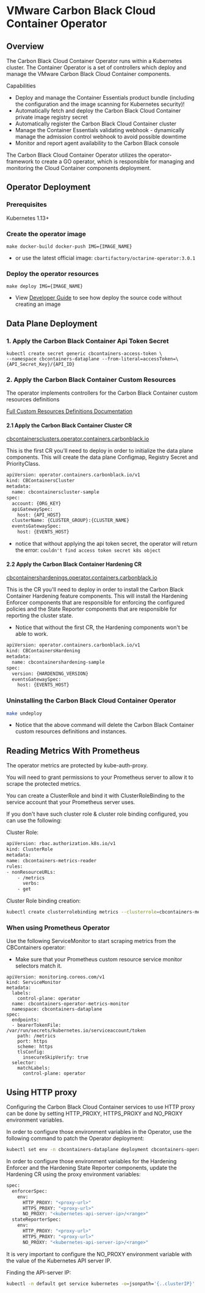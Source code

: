 # VMware Carbon Black Cloud Container Operator
## Overview 

The Carbon Black Cloud Container Operator runs within a Kubernetes cluster. The Container Operator is a set of controllers which deploy and manage the VMware Carbon Black Cloud Container components. 
 
 Capabilities
 * Deploy and manage the Container Essentials product bundle (including the configuration and the image scanning for Kubernetes security)!
 * Automatically fetch and deploy the Carbon Black Cloud Container private image registry secret
 * Automatically register the Carbon Black Cloud Container cluster
 * Manage the Container Essentials validating webhook - dynamically manage the admission control webhook to avoid possible downtime
 * Monitor and report agent availability to the Carbon Black console

The Carbon Black Cloud Container Operator utilizes the operator-framework to create a GO operator, which is responsible for managing and monitoring the Cloud Container components deployment. 

## Operator Deployment

### Prerequisites
Kubernetes 1.13+ 

### Create the operator image
```
make docker-build docker-push IMG={IMAGE_NAME}
```
* or use the latest official image: ```cbartifactory/octarine-operator:3.0.1```

### Deploy the operator resources
```
make deploy IMG={IMAGE_NAME}
```

* View [Developer Guide](docs/developers.md#deploying-the-operator-without-using-an-image) to see how deploy the source code without creating an image

## Data Plane Deployment

### 1. Apply the Carbon Black Container Api Token Secret

```
kubectl create secret generic cbcontainers-access-token \
--namespace cbcontainers-dataplane --from-literal=accessToken=\
{API_Secret_Key}/{API_ID}
```

### 2. Apply the Carbon Black Container Custom Resources

The operator implements controllers for the Carbon Black Container custom resources definitions

[Full Custom Resources Definitions Documentation](docs/crds.md)

#### 2.1 Apply the Carbon Black Container Cluster CR
<u>cbcontainersclusters.operator.containers.carbonblack.io</u>

This is the first CR you'll need to deploy in order to initialize the data plane components.
This will create the data plane Configmap, Registry Secret and PriorityClass.

```sh
apiVersion: operator.containers.carbonblack.io/v1
kind: CBContainersCluster
metadata:
  name: cbcontainerscluster-sample
spec:
  account: {ORG_KEY}
  apiGatewaySpec:
    host: {API_HOST}
  clusterName: {CLUSTER_GROUP}:{CLUSTER_NAME}
  eventsGatewaySpec:
    host: {EVENTS_HOST}
```

* notice that without applying the api token secret, the operator will return the error:
`couldn't find access token secret k8s object`

#### 2.2 Apply the Carbon Black Container Hardening CR
<u>cbcontainershardenings.operator.containers.carbonblack.io</u>

This is the CR you'll need to deploy in order to install the Carbon Black Container Hardening feature components.
This will install the Hardening Enforcer components that are responsible for enforcing the configured policies and
the State Reporter components that are responsible for reporting the cluster state.

* Notice that without the first CR, the Hardening components won't be able to work. 

```sh
apiVersion: operator.containers.carbonblack.io/v1
kind: CBContainersHardening
metadata:
  name: cbcontainershardening-sample
spec:
  version: {HARDENING_VERSION}
  eventsGatewaySpec:
    host: {EVENTS_HOST}
```

### Uninstalling the Carbon Black Cloud Container Operator
```sh
make undeploy
```
* Notice that the above command will delete the Carbon Black Container custom resources definitions and instances.

## Reading Metrics With Prometheus

The operator metrics are protected by kube-auth-proxy.

You will need to grant permissions to your Prometheus server to allow it to scrape the protected metrics.

You can create a ClusterRole and bind it with ClusterRoleBinding to the service account that your Prometheus server uses.

If you don't have such cluster role & cluster role binding configured, you can use the following:

Cluster Role:
```sh
apiVersion: rbac.authorization.k8s.io/v1
kind: ClusterRole
metadata:
name: cbcontainers-metrics-reader
rules:
- nonResourceURLs:
    - /metrics
      verbs:
    - get
```

Cluster Role binding creation:
```sh
kubectl create clusterrolebinding metrics --clusterrole=cbcontainers-metrics-reader --serviceaccount=<prometheus-namespace>:<prometheus-service-account-name>
```

### When using Prometheus Operator

Use the following ServiceMonitor to start scraping metrics from the CBContainers operator:
* Make sure that your Prometheus custom resource service monitor selectors match it. 
```
apiVersion: monitoring.coreos.com/v1
kind: ServiceMonitor
metadata:
  labels:
    control-plane: operator
  name: cbcontainers-operator-metrics-monitor
  namespace: cbcontainers-dataplane
spec:
  endpoints:
  - bearerTokenFile: /var/run/secrets/kubernetes.io/serviceaccount/token
    path: /metrics
    port: https
    scheme: https
    tlsConfig:
      insecureSkipVerify: true
  selector:
    matchLabels:
      control-plane: operator
```

## Using HTTP proxy

Configuring the Carbon Black Cloud Container services to use HTTP proxy can be done by setting HTTP_PROXY, HTTPS_PROXY and NO_PROXY environment variables.

In order to configure those environment variables in the Operator, use the following command to patch the Operator deployment:
```sh
kubectl set env -n cbcontainers-dataplane deployment cbcontainers-operator HTTP_PROXY="<proxy-url>" HTTPS_PROXY="<proxy-url>" NO_PROXY="<kubernetes-api-server-ip>/<range>"
```

In order to configure those environment variables for the Hardening Enforcer and the Hardening State Reporter components,
update the Hardening CR using the proxy environment variables:

```sh
spec:
  enforcerSpec:
    env:
      HTTP_PROXY: "<proxy-url>"
      HTTPS_PROXY: "<proxy-url>"
      NO_PROXY: "<kubernetes-api-server-ip>/<range>"
  stateReporterSpec:
    env:
      HTTP_PROXY: "<proxy-url>"
      HTTPS_PROXY: "<proxy-url>"
      NO_PROXY: "<kubernetes-api-server-ip>/<range>"
```

It is very important to configure the NO_PROXY environment variable with the value of the Kubernetes API server IP.

Finding the API-server IP:
```sh
kubectl -n default get service kubernetes -o=jsonpath='{..clusterIP}'
```

